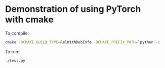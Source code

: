 Demonstration of using PyTorch with cmake
=========================================

To compile:

```bash
cmake -DCMAKE_BUILD_TYPE=RelWithDebInfo -DCMAKE_PREFIX_PATH=`python -c 'import torch;print(torch.utils.cmake_prefix_path)'` -GNinja ..
```

To run:

```bash
./test.py
```